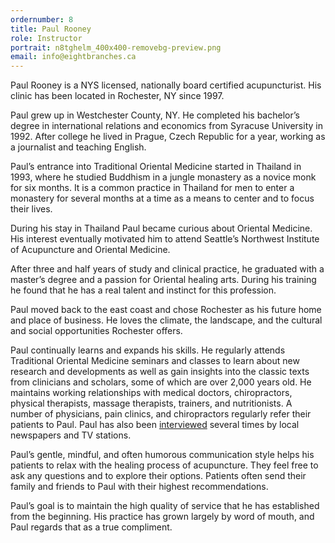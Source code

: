 ```yaml
---
ordernumber: 8
title: Paul Rooney
role: Instructor
portrait: n8tghelm_400x400-removebg-preview.png
email: info@eightbranches.ca
---
```

Paul Rooney is a NYS licensed, nationally board certified acupuncturist. His clinic has been located in Rochester, NY since 1997.

Paul grew up in Westchester County, NY. He completed his bachelor’s degree in international relations and economics from Syracuse University in 1992. After college he lived in Prague, Czech Republic for a year, working as a journalist and teaching English.

Paul’s entrance into Traditional Oriental Medicine started in Thailand in 1993, where he studied Buddhism in a jungle monastery as a novice monk for six months. It is a common practice in Thailand for men to enter a monastery for several months at a time as a means to center and to focus their lives.

During his stay in Thailand Paul became curious about Oriental Medicine.  His interest eventually motivated him to attend Seattle’s Northwest Institute of Acupuncture and Oriental Medicine.

After three and half years of study and clinical practice, he graduated with a master’s degree and a passion for Oriental healing arts. During his training he found that he has a real talent and instinct for this profession.

Paul moved back to the east coast and chose Rochester as his future home and place of business. He loves the climate, the landscape, and the cultural and social opportunities Rochester offers.

Paul continually learns and expands his skills. He regularly attends Traditional Oriental Medicine seminars and classes to learn about new research and developments as well as gain insights into the classic texts from clinicians and scholars, some of which are over 2,000 years old. He maintains working relationships with medical doctors, chiropractors, physical therapists, massage therapists, trainers, and nutritionists. A number of physicians, pain clinics, and chiropractors regularly refer their patients to Paul. Paul has also been [interviewed](https://www.rochesteracupuncture.com/about_06.html) several times by local newspapers and TV stations.

Paul’s gentle, mindful, and often humorous communication style helps his patients to relax with the healing process of acupuncture. They feel free to ask any questions and to explore their options. Patients often send their family and friends to Paul with their highest recommendations.

Paul’s goal is to maintain the high quality of service that he has established from the beginning. His practice has grown largely by word of mouth, and Paul regards that as a true compliment.